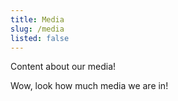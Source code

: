 ```yaml
---
title: Media
slug: /media
listed: false
---
```

Content about our media!

Wow, look how much media we are in!